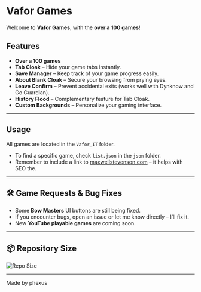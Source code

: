 # Vafor Games

Welcome to **Vafor Games**, with the **over a 100 games**!  

## Features

- **Over a 100 games** 
- **Tab Cloak** – Hide your game tabs instantly.  
- **Save Manager** – Keep track of your game progress easily.  
- **About Blank Cloak** – Secure your browsing from prying eyes.  
- **Leave Confirm** – Prevent accidental exits (works well with Dynknow and Go Guardian).  
- **History Flood** – Complementary feature for Tab Cloak.  
- **Custom Backgrounds** – Personalize your gaming interface.  

---

## Usage

All games are located in the `Vafor_IT` folder.  

- To find a specific game, check `list.json` in the `json` folder.  
- Remember to include a link to [maxwellstevenson.com](https://maxwellstevenson.com) – it helps with SEO the.  

---

## 🛠️ Game Requests & Bug Fixes

- Some **Bow Masters** UI buttons are still being fixed.  
- If you encounter bugs, open an issue or let me know directly – I’ll fix it.  
- New **YouTube playable games** are coming soon.  

---

## 📦 Repository Size
![Repo Size](https://img.shields.io/github/repo-size/phexus23/phexus23.github.io)

---

Made by phexus
